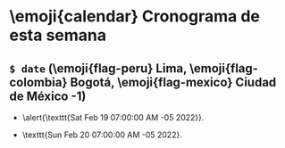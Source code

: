 # \emoji{calendar} Cronograma de esta semana

## `$ date` (\emoji{flag-peru} Lima, \emoji{flag-colombia} Bogotá, \emoji{flag-mexico} Ciudad de México -1)

- \alert{\texttt{Sat Feb 19 07:00:00 AM -05 2022}}.

- \texttt{Sun Feb 20 07:00:00 AM -05 2022}.
